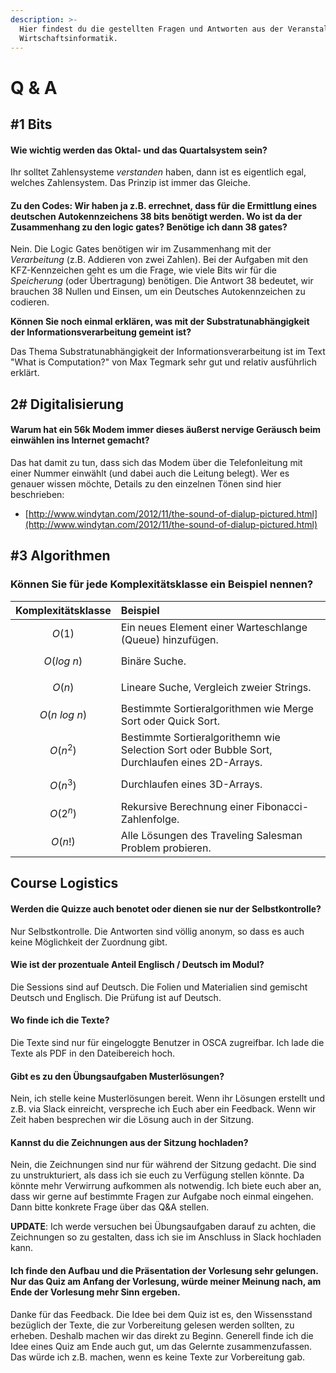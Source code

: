 ```yaml
---
description: >-
  Hier findest du die gestellten Fragen und Antworten aus der Veranstaltung
  Wirtschaftsinformatik.
---
```


# Q & A

## \#1 Bits

#### Wie wichtig werden das Oktal- und das Quartalsystem sein?

Ihr solltet Zahlensysteme _verstanden_ haben, dann ist es eigentlich egal, welches Zahlensystem. Das Prinzip ist immer das Gleiche.

#### Zu den Codes: Wir haben ja z.B. errechnet, dass für die Ermittlung eines deutschen Autokennzeichens 38 bits benötigt werden. Wo ist da der Zusammenhang zu den logic gates? Benötige ich dann 38 gates?

Nein. Die Logic Gates benötigen wir im Zusammenhang mit der _Verarbeitung_ \(z.B. Addieren von zwei Zahlen\). Bei der Aufgaben mit den KFZ-Kennzeichen geht es um die Frage, wie viele Bits wir für die _Speicherung_ \(oder Übertragung\) benötigen. Die Antwort 38 bedeutet, wir brauchen 38 Nullen und Einsen, um ein Deutsches Autokennzeichen zu codieren.

**Können Sie noch einmal erklären, was mit der Substratunabhängigkeit der Informationsverarbeitung gemeint ist?**

Das Thema Substratunabhängigkeit der Informationsverarbeitung ist im Text "What is Computation?" von Max Tegmark sehr gut und relativ ausführlich erklärt.

## 2\# Digitalisierung

#### Warum hat ein 56k Modem immer dieses äußerst nervige Geräusch beim einwählen ins Internet gemacht?

Das hat damit zu tun, dass sich das Modem über die Telefonleitung mit einer Nummer einwählt \(und dabei auch die Leitung belegt\). Wer es genauer wissen möchte, Details zu den einzelnen Tönen sind hier beschrieben:

* [http://www.windytan.com/2012/11/the-sound-of-dialup-pictured.html](http://www.windytan.com/2012/11/the-sound-of-dialup-pictured.html)

## \#3 Algorithmen

### Können Sie für jede Komplexitätsklasse ein Beispiel nennen?

| Komplexitätsklasse | Beispiel |
| :--- | :--- |
| $$O(1)$$  | Ein neues Element einer Warteschlange \(Queue\) hinzufügen. |
| $$O(log~n)$$  | Binäre Suche. |
| $$O(n)$$  | Lineare Suche, Vergleich zweier Strings. |
| $$O(n~log~n)$$  | Bestimmte Sortieralgorithmen wie Merge Sort oder Quick Sort. |
| $$O(n^2)$$  | Bestimmte Sortieralgorithemn wie Selection Sort oder Bubble Sort, Durchlaufen eines 2D-Arrays. |
| $$O(n^3)$$  | Durchlaufen eines 3D-Arrays. |
| $$O(2^n)$$  | Rekursive Berechnung einer Fibonacci-Zahlenfolge. |
| $$O(n!)$$  | Alle Lösungen des Traveling Salesman Problem probieren. |

## Course Logistics

#### Werden die Quizze auch benotet oder dienen sie nur der Selbstkontrolle?

Nur Selbstkontrolle. Die Antworten sind völlig anonym, so dass es auch keine Möglichkeit der Zuordnung gibt.

#### Wie ist der prozentuale Anteil Englisch / Deutsch im Modul?

Die Sessions sind auf Deutsch. Die Folien und Materialien sind gemischt Deutsch und Englisch. Die Prüfung ist auf Deutsch.

#### Wo finde ich die Texte?

Die Texte sind nur für eingeloggte Benutzer in OSCA zugreifbar. Ich lade die Texte als PDF in den Dateibereich hoch.

#### Gibt es zu den Übungsaufgaben Musterlösungen?

Nein, ich stelle keine Musterlösungen bereit. Wenn ihr Lösungen erstellt und z.B. via Slack einreicht, verspreche ich Euch aber ein Feedback. Wenn wir Zeit haben besprechen wir die Lösung auch in der Sitzung.

#### Kannst du die Zeichnungen aus der Sitzung hochladen?

Nein, die Zeichnungen sind nur für während der Sitzung gedacht. Die sind zu unstrukturiert, als dass ich sie euch zu Verfügung stellen könnte. Da könnte mehr Verwirrung aufkommen als notwendig. Ich biete euch aber an, dass wir gerne auf bestimmte Fragen zur Aufgabe noch einmal eingehen. Dann bitte konkrete Frage über das Q&A stellen.

**UPDATE**: Ich werde versuchen bei Übungsaufgaben darauf zu achten, die Zeichnungen so zu gestalten, dass ich sie im Anschluss in Slack hochladen kann.

#### Ich finde den Aufbau und die Präsentation der Vorlesung sehr gelungen. Nur das Quiz am Anfang der Vorlesung, würde meiner Meinung nach, am Ende der Vorlesung mehr Sinn ergeben.

Danke für das Feedback. Die Idee bei dem Quiz ist es, den Wissensstand bezüglich der Texte, die zur Vorbereitung gelesen werden sollten, zu erheben. Deshalb machen wir das direkt zu Beginn. Generell finde ich die Idee eines Quiz am Ende auch gut, um das Gelernte zusammenzufassen. Das würde ich z.B. machen, wenn es keine Texte zur Vorbereitung gab.


